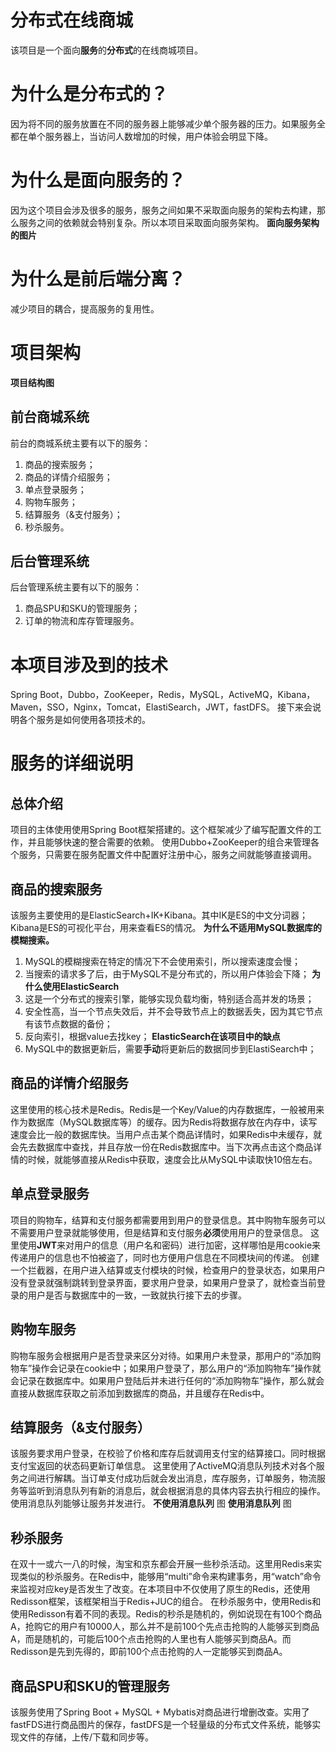 # 分布式在线商城
该项目是一个面向**服务**的**分布式**的在线商城项目。

# 为什么是分布式的？
因为将不同的服务放置在不同的服务器上能够减少单个服务器的压力。如果服务全都在单个服务器上，当访问人数增加的时候，用户体验会明显下降。
# 为什么是面向服务的？
因为这个项目会涉及很多的服务，服务之间如果不采取面向服务的架构去构建，那么服务之间的依赖就会特别复杂。所以本项目采取面向服务架构。
**面向服务架构的图片**
# 为什么是前后端分离？
减少项目的耦合，提高服务的复用性。

# 项目架构

**项目结构图**

## 前台商城系统
前台的商城系统主要有以下的服务：
1. 商品的搜索服务；
2. 商品的详情介绍服务；
3. 单点登录服务；
4. 购物车服务；
5. 结算服务（&支付服务）；
6. 秒杀服务。
## 后台管理系统
后台管理系统主要有以下的服务：
1. 商品SPU和SKU的管理服务；
2. 订单的物流和库存管理服务。

# 本项目涉及到的技术
Spring Boot，Dubbo，ZooKeeper，Redis，MySQL，ActiveMQ，Kibana，Maven，SSO，Nginx，Tomcat，ElastiSearch，JWT，fastDFS。
接下来会说明各个服务是如何使用各项技术的。

# 服务的详细说明

## 总体介绍
项目的主体使用使用Spring Boot框架搭建的。这个框架减少了编写配置文件的工作，并且能够快速的整合需要的依赖。
使用Dubbo+ZooKeeper的组合来管理各个服务，只需要在服务配置文件中配置好注册中心，服务之间就能够直接调用。

## 商品的搜索服务
该服务主要使用的是ElasticSearch+IK+Kibana。其中IK是ES的中文分词器；Kibana是ES的可视化平台，用来查看ES的情况。
**为什么不适用MySQL数据库的模糊搜索。**
1. MySQL的模糊搜索在特定的情况下不会使用索引，所以搜索速度会慢；
2. 当搜索的请求多了后，由于MySQL不是分布式的，所以用户体验会下降；
**为什么使用ElasticSearch**
1. 这是一个分布式的搜索引擎，能够实现负载均衡，特别适合高并发的场景；
2. 安全性高，当一个节点失效后，并不会导致节点上的数据丢失，因为其它节点有该节点数据的备份；
3. 反向索引，根据value去找key；
**ElasticSearch在该项目中的缺点**
1. MySQL中的数据更新后，需要**手动**将更新后的数据同步到ElastiSearch中；

## 商品的详情介绍服务
这里使用的核心技术是Redis。Redis是一个Key/Value的内存数据库，一般被用来作为数据库（MySQL数据库等）的缓存。因为Redis将数据存放在内存中，读写速度会比一般的数据库快。当用户点击某个商品详情时，如果Redis中未缓存，就会先去数据库中查找，并且存放一份在Redis数据库中。当下次再点击这个商品详情的时候，就能够直接从Redis中获取，速度会比从MySQL中读取快10倍左右。

## 单点登录服务
项目的购物车，结算和支付服务都需要用到用户的登录信息。其中购物车服务可以不需要用户登录就能够使用，但是结算和支付服务**必须**使用用户的登录信息。
这里使用**JWT**来对用户的信息（用户名和密码）进行加密，这样哪怕是用cookie来传递用户的信息也不怕被盗了，同时也方便用户信息在不同模块间的传递。
创建一个拦截器，在用户进入结算或支付模块的时候，检查用户的登录状态，如果用户没有登录就强制跳转到登录界面，要求用户登录，如果用户登录了，就检查当前登录的用户是否与数据库中的一致，一致就执行接下去的步骤。

## 购物车服务
购物车服务会根据用户是否登录来区分对待。如果用户未登录，那用户的“添加购物车”操作会记录在cookie中；如果用户登录了，那么用户的“添加购物车”操作就会记录在数据库中。如果用户登陆后并未进行任何的“添加购物车”操作，那么就会直接从数据库获取之前添加到数据库的商品，并且缓存在Redis中。

## 结算服务（&支付服务）
该服务要求用户登录，在校验了价格和库存后就调用支付宝的结算接口。同时根据支付宝返回的状态码更新订单信息。
这里使用了ActiveMQ消息队列技术对各个服务之间进行解耦。当订单支付成功后就会发出消息，库存服务，订单服务，物流服务等监听到消息队列有新的消息后，就会根据消息的具体内容去执行相应的操作。使用消息队列能够让服务并发进行。
**不使用消息队列**
图
**使用消息队列**
图

## 秒杀服务
在双十一或六一八的时候，淘宝和京东都会开展一些秒杀活动。这里用Redis来实现类似的秒杀服务。在Redis中，能够用“multi”命令来构建事务，用“watch”命令来监视对应key是否发生了改变。在本项目中不仅使用了原生的Redis，还使用Redisson框架，该框架相当于Redis+JUC的组合。
在秒杀服务中，使用Redis和使用Redisson有着不同的表现。Redis的秒杀是随机的，例如说现在有100个商品A，抢购它的用户有10000人，那么并不是前100个先点击抢购的人能够买到商品A，而是随机的，可能后100个点击抢购的人里也有人能够买到商品A。而Redisson是先到先得的，即前100个点击抢购的人一定能够买到商品A。

## 商品SPU和SKU的管理服务
该服务使用了Spring Boot + MySQL + Mybatis对商品进行增删改查。实用了fastFDS进行商品图片的保存，fastDFS是一个轻量级的分布式文件系统，能够实现文件的存储，上传/下载和同步等。


